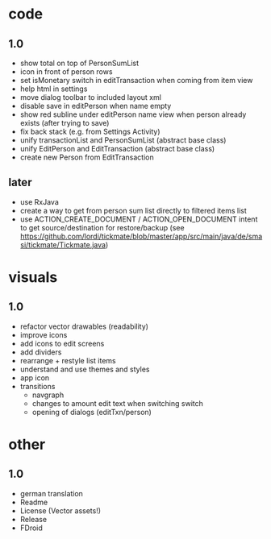 # code
## 1.0
- show total on top of PersonSumList
- icon in front of person rows
- set isMonetary switch in editTransaction when coming from item view
- help html in settings
- move dialog toolbar to included layout xml
- disable save in editPerson when name empty
- show red subline under editPerson name view when person already exists (after trying to save)
- fix back stack (e.g. from Settings Activity)
- unify transactionList and PersonSumList (abstract base class)
- unify EditPerson and EditTransaction (abstract base class)
- create new Person from EditTransaction
## later
- use RxJava
- create a way to get from person sum list directly to filtered items list
- use ACTION_CREATE_DOCUMENT / ACTION_OPEN_DOCUMENT intent to get source/destination for restore/backup (see https://github.com/lordi/tickmate/blob/master/app/src/main/java/de/smasi/tickmate/Tickmate.java)

# visuals
## 1.0
- refactor vector drawables (readability)
- improve icons
- add icons to edit screens
- add dividers
- rearrange + restyle list items
- understand and use themes and styles
- app icon
- transitions
  - navgraph
  - changes to amount edit text when switching switch
  - opening of dialogs (editTxn/person)

# other
## 1.0
- german translation
- Readme
- License (Vector assets!)
- Release 
- FDroid

